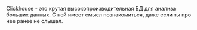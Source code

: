 Clickhouse - это крутая высокопроизводительная БД для анализа больших данных. С ней имеет смысл познакомиться, даже если ты про нее ранее не слышал.
